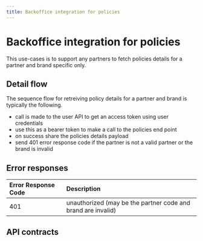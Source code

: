 ```yaml
---
title: Backoffice integration for policies
---
```


# Backoffice integration for policies

This use-cases is to support any partners to fetch policies details for a partner and brand specific only.


## Detail flow

The sequence flow for retreiving policy details for a partner and brand is typically the following. 

- call is made to the user API to get an access token using user credentials
- use this as a bearer token to make a call to the policies end point
- on success share the policies details payload
- send 401 error response code if the partner is not a valid partner or the brand is invalid



## Error responses

| Error Response Code           | Description                 | 
| :---------                    | :-------                    |   
| 401                           | unauthorized (may be the partner code and brand are invalid)          |

## API contracts


